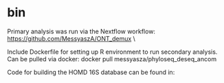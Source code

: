 # bin

Primary analysis was run via the Nextflow workflow: https://github.com/MessyaszA/ONT_demux \

Include Dockerfile for setting up R environment to run secondary analysis. \
Can be pulled via docker: docker pull messyasza/phyloseq_deseq_ancom

Code for building the HOMD 16S database can be found in: 
